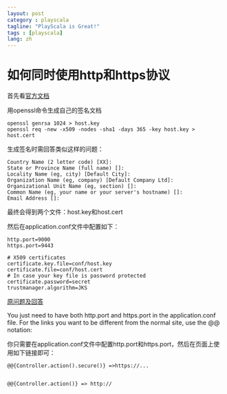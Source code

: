 ```yaml
---
layout: post
category : playscala
tagline: "PlayScala is Great!"
tags : [playscala]
lang: zh
---
```

# 如何同时使用http和https协议

首先看[官方文档](http://www.playframework.org/documentation/1.2.3/production#https)

用openssl命令生成自己的签名文档

	
	openssl genrsa 1024 > host.key
	openssl req -new -x509 -nodes -sha1 -days 365 -key host.key > host.cert

生成签名时需回答类似这样的问题：

	
	Country Name (2 letter code) [XX]:
	State or Province Name (full name) []:
	Locality Name (eg, city) [Default City]:
	Organization Name (eg, company) [Default Company Ltd]:
	Organizational Unit Name (eg, section) []:
	Common Name (eg, your name or your server's hostname) []:
	Email Address []:

最终会得到两个文件：host.key和host.cert

然后在application.conf文件中配置如下：

	
	http.port=9000
	https.port=9443
	
	# X509 certificates
	certificate.key.file=conf/host.key
	certificate.file=conf/host.cert
	# In case your key file is password protected
	certificate.password=secret
	trustmanager.algorithm=JKS


[原问题及回答](http://stackoverflow.com/questions/6114104/play-framework-https-and-http-at-the-same-time)

You just need to have both http.port and https.port in the application.conf file. For the links you want to be different from the normal site, use the @@ notation:

你只需要在application.conf文件中配置http.port和https.port，然后在页面上使用如下链接即可：

	
	@@{Controller.action().secure()} =>https://...

	
	@@{Controller.action()} => http://

